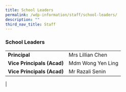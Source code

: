 ```yaml
---
title: School Leaders
permalink: /wdp-information/staff/school-leaders/
description: ""
third_nav_title: Staff
---
```

### **School Leaders**

|   |   |
|---|---|
| **Principal** | Mrs Lillian Chen
| **Vice Principals (Acad)** | Mdm Wong Yen Ling |
| **Vice Principals (Acad)** | Mr Razali Senin  |
|


